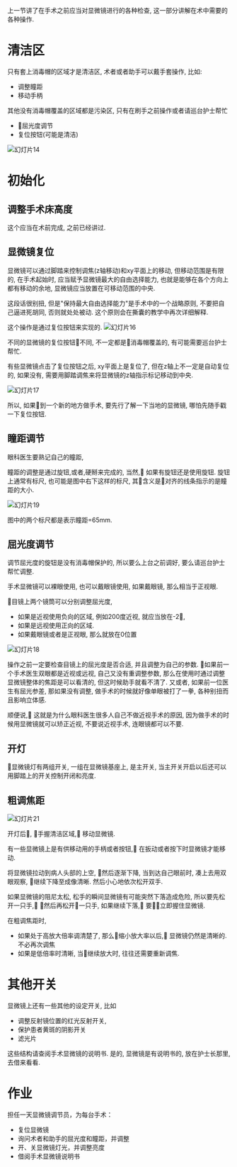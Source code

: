 <!--
.. title: 显微操作训练(2)
.. slug: microsurgery_2
.. date: 2018-6-22 2:00:00 UTC+08:00
.. tags: microsurgery
.. category: ophthalmology
.. link:
.. description:
.. type: text
-->

上一节讲了在手术之前应当对显微镜进行的各种检查, 这一部分讲解在术中需要的各种操作.

<!-- TEASER_END -->

# 清洁区

只有套上消毒帽的区域才是清洁区, 术者或者助手可以戴手套操作, 比如:

* 调整瞳距
* 移动手柄

其他没有消毒帽覆盖的区域都是污染区, 只有在刷手之前操作或者请巡台护士帮忙

* 屈光度调节
* 复位按钮(可能是清洁)

![幻灯片14](https://i.loli.net/2018/06/22/5b2bdfbb2707e.jpeg)

# 初始化

## 调整手术床高度
这个应当在术前完成, 之前已经讲过.

## 显微镜复位

显微镜可以通过脚踏来控制调焦(z轴移动)和xy平面上的移动, 但移动范围是有限的, 在手术起始时, 应当赋予显微镜最大的自由选择能力, 也就是能够在各个方向上都有移动的余地, 显微镜应当放置在可移动范围的中央.

这段话很别扭, 但是"保持最大自由选择能力"是手术中的一个战略原则, 不要把自己逼进死胡同, 否则就处处被动. 这个原则会在撕囊的教学中再次详细解释.

这个操作是通过复位按钮来实现的.
![幻灯片16](https://i.loli.net/2018/06/22/5b2be454efc53.jpeg)

不同的显微镜的复位按钮不同, 不一定都是消毒帽覆盖的, 有可能需要巡台护士帮忙.

有些显微镜点击了复位按钮之后, xy平面上是复位了, 但在z轴上不一定是自动复位的, 如果没有, 需要用脚踏调焦来将显微镜的z轴指示标记移动到中央.

![幻灯片17](https://i.loli.net/2018/06/22/5b2be8157e8d0.jpeg)

所以, 如果到一个新的地方做手术, 要先行了解一下当地的显微镜, 哪怕先随手戳一下复位按钮.

## 瞳距调节

眼科医生要熟记自己的瞳距,

瞳距的调整是通过旋钮,或者,硬掰来完成的, 当然, 如果有旋钮还是使用旋钮. 旋钮上通常有标尺, 也可能是图中右下这样的标尺, 其含义是对齐的线条指示的是瞳距的大小.

![幻灯片19](https://i.loli.net/2018/06/22/5b2be8f10ebe7.jpeg)

图中的两个标尺都是表示瞳距=65mm.

## 屈光度调节
调节屈光度的旋钮是没有消毒帽保护的, 所以要么上台之前调好, 要么请巡台护士帮忙调整.

手术显微镜可以裸眼使用, 也可以戴眼镜使用, 如果戴眼镜, 那么相当于正视眼.

目镜上两个镜筒可以分别调整屈光度,

* 如果是近视使用负向的区域, 例如200度近视, 就应当放在-2,
* 如果是远视使用正向的区域.
* 如果戴眼镜或者是正视眼, 那么就放在0位置

![幻灯片18](https://i.loli.net/2018/06/22/5b2be2d16c940.jpeg)

操作之前一定要检查目镜上的屈光度是否合适, 并且调整为自己的参数. 如果前一个手术医生双眼都是近视或远视, 自己又没有重调整参数, 那么在使用时通过调整显微镜整体的焦距是可以看清的, 但这时候助手就看不清了. 又或者, 如果前一位医生有屈光参差, 那如果没有调整, 做手术的时候就好像单眼被打了一拳, 各种别扭而且影响立体感.

顺便说, 这就是为什么眼科医生很多人自己不做近视手术的原因, 因为做手术的时候用显微镜就可以矫正近视, 不要说近视手术, 连眼镜都可以不要.

## 开灯

显微镜灯有两组开关, 一组在显微镜基座上, 是主开关, 当主开关开启以后还可以用脚踏上的开关控制开闭和亮度.

## 粗调焦距

![幻灯片21](https://i.loli.net/2018/06/22/5b2beee008ff9.jpeg)


开灯后, 手握清洁区域, 移动显微镜.

有一些显微镜上是有供移动用的手柄或者按钮, 在扳动或者按下时显微镜才能移动.

将显微镜拉动到病人头部的上空, 然后逐渐下降, 当到达自己眼前时, 凑上去用双眼观察, 继续下降至成像清晰. 然后小心地依次松开双手.

如果显微镜的阻尼太松, 松手的瞬间显微镜有可能突然下落造成危险, 所以要先松开一只手, 然后再松开一只手, 如果继续下落, 要立即握住显微镜.

在粗调焦距时,

* 如果处于高放大倍率调清楚了, 那么缩小放大率以后, 显微镜仍然是清晰的. 不必再次调焦
* 如果是低倍率时清晰, 当继续放大时, 往往还需要重新调焦.

# 其他开关

显微镜上还有一些其他的设定开关, 比如

* 调整反射镜位置的红光反射开关,
* 保护患者黄斑的阴影开关
* 滤光片

这些结构请查阅手术显微镜的说明书. 是的, 显微镜是有说明书的, 放在护士长那里, 去借来看看.

# 作业
担任一天显微镜调节员，为每台手术：

* 复位显微镜
* 询问术者和助手的屈光度和瞳距，并调整
* 开、关显微镜灯光，并调整亮度
* 借阅手术显微镜说明书

<!-- EOF -->
